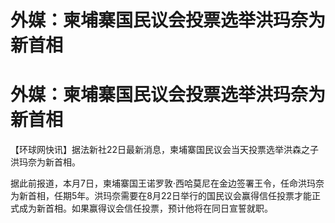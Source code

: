 # 外媒：柬埔寨国民议会投票选举洪玛奈为新首相

# 外媒：柬埔寨国民议会投票选举洪玛奈为新首相

【环球网快讯】据法新社22日最新消息，柬埔寨国民议会当天投票选举洪森之子洪玛奈为新首相。

据此前报道，本月7日，柬埔寨国王诺罗敦·西哈莫尼在金边签署王令，任命洪玛奈为新首相，任期5年。洪玛奈需要在8月22日举行的国民议会赢得信任投票才能正式成为新首相。如果赢得议会信任投票，预计他将在同日宣誓就职。

